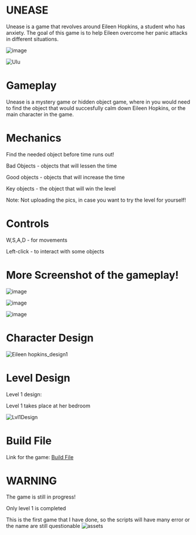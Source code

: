# UNEASE
  Unease is a game that revolves around Eileen Hopkins, a student who has anxiety. The goal of this game is to help Eileen overcome her panic attacks in different situations.
  
  ![image](https://github.com/leiiiii1/UNEASE/assets/111544542/64581873-fed9-4d97-a860-7ebf44170b4b)
  
  ![UIu](https://github.com/leiiiii1/UNEASE/assets/111544542/856ca98f-00d8-486d-9ed7-3648865659fd)

# Gameplay
  Unease is a mystery game or hidden object game, where in you would need to find the object that would succesfully calm down Eileen Hopkins, or the main character in the game.
  
# Mechanics 
  Find the needed object before time runs out! 

  Bad Objects - objects that will lessen the time

  Good objects - objects that will increase the time
  
  Key objects - the object that will win the level

  Note: Not uploading the pics, in case you want to try the level for yourself!

# Controls

   W,S,A,D - for movements
  
   Left-click - to interact with some objects
  
# More Screenshot of the gameplay!

  ![image](https://github.com/leiiiii1/UNEASE/assets/111544542/01de1eb7-9f16-4ccb-8350-9460a8f15669)
  
  ![image](https://github.com/leiiiii1/UNEASE/assets/111544542/34ff5350-d724-4334-88c5-7080566b98cb)

  ![image](https://github.com/leiiiii1/UNEASE/assets/111544542/0c41a1e0-278e-44fb-91e0-ff3858141e88)

# Character Design

  ![Eileen hopkins_design1](https://github.com/leiiiii1/UNEASE/assets/111544542/33ee2df8-a8bb-48f1-998d-242152c999f6)

# Level Design
  Level 1 design:
   
   Level 1 takes place at her bedroom

     
![Lvl1Design](https://github.com/leiiiii1/UNEASE/assets/111544542/eb0231c3-3a56-44e2-acd9-895e2530329f)
    
# Build File

Link for the game: [Build File](https://drive.google.com/drive/folders/1YHYY4ABzmSIyl98K-oQlaeMaDeI6XT9Q?usp=sharing)

# WARNING
  The game is still in progress! 
  
  Only level 1 is completed
  
  This is the first game that I have done, so the scripts will have many error or the name are still questionable
  ![assets](https://github.com/leiiiii1/UNEASE/assets/111544542/cca73a6b-1c0d-4f92-b37b-2b3d23dc7494)
